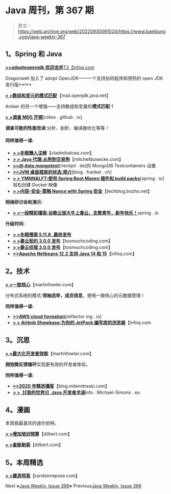 # Java 周刊，第 367 期

> 原文：<https://web.archive.org/web/20220930061024/https://www.baeldung.com/java-weekly-367>

## 1。Spring 和 Java

[**>>adopteopenjdk 欢迎龙井**T3【infoq.com](https://web.archive.org/web/20221208143841/https://www.infoq.com/news/2021/01/adoptopenjdk-welcomes-dragonwell/)

Dragonwell 加入了 adopt OpenJDK——一个支持协同程序和预热的 open JDK 发行版**!**

[**> >数组和变元的模式匹配**](https://web.archive.org/web/20221208143841/https://mail.openjdk.java.net/pipermail/amber-spec-experts/2021-January/002695.html)【mail.openjdk.java.net】

Amber 的另一个增强——支持数组和变量的**模式匹配！**

[**> >调查 MD5 开销**](https://web.archive.org/web/20221208143841/https://cl4es.github.io/2021/01/04/Investigating-MD5-Overheads.html)[cl4es . github . io]

**调查可能的性能改进**:分析、剖析、编译器优化等等！

#### 同样值得一读:

*   [**> >冬眠懒人注解**](https://web.archive.org/web/20221208143841/https://vladmihalcea.com/hibernate-lazytoone-annotation/)【vladmihalcea.com】
*   [**> > Java 代理:从狗到交易狗**](https://web.archive.org/web/20221208143841/https://www.mitchellbosecke.com/post/java-proxies-from-dog-to-transactionaldog)【mitchellbosecke.com】
*   [**>>@ data mongotest**](https://web.archive.org/web/20221208143841/https://rieckpil.de/mongodb-testcontainers-setup-for-datamongotest/)[rieckpil . de]的 MongoDB Testcontainers 设置
*   [**>>JVM 桌面框架的状态:简介**](https://web.archive.org/web/20221208143841/https://blog.frankel.ch/state-jvm-desktop-frameworks/1)[blog . frankel . ch]
*   **[> > YMNNALFT:使用 Spring Boot Maven 插件和 build packs](https://web.archive.org/web/20221208143841/https://spring.io/blog/2021/01/04/ymnnalft-easy-docker-image-creation-with-the-spring-boot-maven-plugin-and-buildpacks)**[spring . io]轻松创建 Docker 映像
*   [**> >内容-安全-策略 Nonce with Spring 安全**](https://web.archive.org/web/20221208143841/https://techblog.bozho.net/content-security-policy-nonce-with-spring-security/)【techblog.bozho.net】

**网络研讨会和演示:**

*   [**> >一段精彩播客:谷歌云邹大牛上春云，支教青年，新年快乐！**](https://web.archive.org/web/20221208143841/https://spring.io/blog/2020/12/31/a-bootiful-podcast-google-cloud-s-daniel-zou-on-spring-cloud-gcp-teaching-the-youths-and-happy-new-year)spring . io

**升级时间:**

*   [**> >冬眠搜索 5.11.8 .最终发布**](https://web.archive.org/web/20221208143841/https://in.relation.to/2021/01/06/hibernate-search-5-11-8-Final/)
*   [**> >春云契约 3.0.0 发布**](https://web.archive.org/web/20221208143841/https://toomuchcoding.com/articles/2020/12/23/spring-cloud-contract-3-0-0-released/)【toomuchcoding.com】
*   [**> >春云侦探 3.0.0 发布**](https://web.archive.org/web/20221208143841/https://toomuchcoding.com/articles/2021/01/04/spring-cloud-sleuth-3-0-0-released/)【toomuchcoding.com】
*   [**>>Apache Netbeans 12.2 支持 Java 14 和 15**](https://web.archive.org/web/20221208143841/https://www.infoq.com/news/2021/01/netbeans-12-2-java14-java15/)【infoq.com】

## 2。技术

[**> >一致核心**](https://web.archive.org/web/20221208143841/https://martinfowler.com/articles/patterns-of-distributed-systems/consistent-core.html)【martinfowler.com】

分布式系统的模式:**领袖选举，成员信息**，使用一致核心的元数据管理！

**同样值得一读:**

*   [**>>AWS cloud formation**](https://web.archive.org/web/20221208143841/https://reflectoring.io/getting-started-with-aws-cloudformation/)[reflector ing . io]
*   [**> > Airbnb Showkase:为你的 JetPack 编写库的浏览器**](https://web.archive.org/web/20221208143841/https://www.infoq.com/news/2020/12/airbnb-showkase-jetpack-compose/)【infoq.com

## 3。沉思

[**> >最大化开发者效能**](https://web.archive.org/web/20221208143841/https://martinfowler.com/articles/developer-effectiveness.html)【martinfowler.com】

**拥抱微反馈循环**实现更有效的开发者体验。

**同样值得一读:**

*   [**>>2020 年精选播客**](https://web.archive.org/web/20221208143841/https://blog.mitemitreski.com/2020/12/selected-podcasts-from-2020.html)【blog.mitemitreski.com】
*   [**> >【《我的世界》】Java 开发者术语**](https://web.archive.org/web/20221208143841/https://info.michael-simons.eu/2021/01/03/minecraft-terminology-for-java-developers/)info . Michael-Simons . eu

## 4。漫画

本周我最喜欢的迪尔伯特。

[**> >增加培训预算**](https://web.archive.org/web/20221208143841/https://dilbert.com/strip/2021-01-03)【dilbert.com】

[**> >查账勒索**](https://web.archive.org/web/20221208143841/https://dilbert.com/strip/2021-01-02)【dilbert.com】

## 5。本周精选

**[> >建造师高](https://web.archive.org/web/20221208143841/https://randsinrepose.com/archives/the-builders-high/)**【randsinrepose.com】

Next **»**[Java Weekly, Issue 368](/web/20221208143841/https://www.baeldung.com/java-weekly-368)**«** Previous[Java Weekly, Issue 366](/web/20221208143841/https://www.baeldung.com/java-weekly-366)